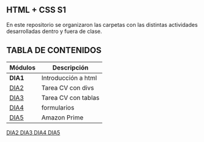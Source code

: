 ## HTML + CSS S1
En este repositorio se organizaron las carpetas con las distintas actividades desarrolladas dentro y fuera de clase.

## TABLA DE CONTENIDOS 
| Módulos | Descripción  |
| -- | -- |
| __DIA1__  | Introducción a html|
| [DIA2](/DIA2/html) | Tarea CV con divs                          |
| [DIA3](/DIA3/html) | Tarea CV con tablas |
| [DIA4](/DIA4/html) | formularios |
| [DIA5](/DIA5/html) | Amazon Prime|


<a href="https://santiagoaghhh.github.io/Html_S1_AguilarSantiago/DIA2/html"> DIA2 </a>
<a href="https://santiagoaghhh.github.io/Html_S1_AguilarSantiago/DIA3/html"> DIA3 </a>
<a href="https://santiagoaghhh.github.io/Html_S1_AguilarSantiago/DIA4/html"> DIA4 </a>
<a href="https://santiagoaghhh.github.io/Html_S1_AguilarSantiago/DIA3/html"> DIA5 </a>

